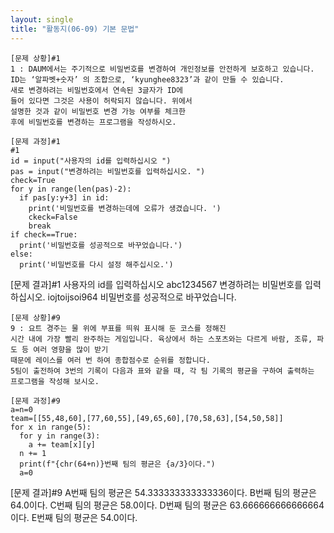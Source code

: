 ```yaml
---
layout: single
title: "활동지(06-09) 기본 문법"
---
```


~~~
[문제 상황]#1
1 : DAUM에서는 주기적으로 비밀번호를 변경하여 개인정보를 안전하게 보호하고 있습니다. 
ID는 ‘알파벳+숫자’ 의 조합으로, ‘kyunghee8323’과 같이 만들 수 있습니다.
새로 변경하려는 비밀번호에서 연속된 3글자가 ID에
들어 있다면 그것은 사용이 허락되지 않습니다. 위에서
설명한 것과 같이 비밀번호 변경 가능 여부를 체크한
후에 비밀번호를 변경하는 프로그램을 작성하시오.
~~~

~~~
[문제 과정]#1
#1
id = input("사용자의 id를 입력하십시오 ")
pas = input("변경하려는 비밀번호를 입력하십시오. ")
check=True
for y in range(len(pas)-2):
  if pas[y:y+3] in id:
    print('비밀번호를 변경하는데에 오류가 생겼습니다. ')
    ckeck=False
    break
if check==True:
  print('비밀번호를 성공적으로 바꾸었습니다.')
else:
  print('비밀번호를 다시 설정 해주십시오.')
~~~

[문제 결과]#1
사용자의 id를 입력하십시오 abc1234567
변경하려는 비밀번호를 입력하십시오. iojtoijsoi964
비밀번호를 성공적으로 바꾸었습니다.

~~~
[문제 상황]#9
9 : 요트 경주는 물 위에 부표를 띄워 표시해 둔 코스를 정해진
시간 내에 가장 빨리 완주하는 게임입니다. 육상에서 하는 스포츠와는 다르게 바람, 조류, 파도 등 여러 영향을 많이 받기
때문에 레이스를 여러 번 하여 종합점수로 순위를 정합니다. 
5팀이 출전하여 3번의 기록이 다음과 표와 같을 때, 각 팀 기록의 평균을 구하여 출력하는 프로그램을 작성해 보시오.
~~~

~~~
[문제 과정]#9
a=n=0
team=[[55,48,60],[77,60,55],[49,65,60],[70,58,63],[54,50,58]]
for x in range(5):
  for y in range(3):
    a += team[x][y]
  n += 1
  print(f"{chr(64+n)}번째 팀의 평균은 {a/3}이다.")
  a=0
~~~

[문제 결과]#9
A번째 팀의 평균은 54.333333333333336이다.
B번째 팀의 평균은 64.0이다.
C번째 팀의 평균은 58.0이다.
D번째 팀의 평균은 63.666666666666664이다.
E번째 팀의 평균은 54.0이다.
